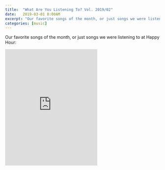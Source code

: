 ```yaml
---
title:  "What Are You Listening To? Vol. 2019/02"
date:   2019-03-01 8:00AM
excerpt: "Our favorite songs of the month, or just songs we were listening to at Happy Hour."
categories: [music]
---
```


Our favorite songs of the month, or just songs we were listening to at Happy Hour:

<iframe src="https://open.spotify.com/embed/user/augustlights/playlist/30jP4YuY8I1PCXS8uHyuFQ" width="300" height="380" frameborder="0" allowtransparency="true" allow="encrypted-media"></iframe>